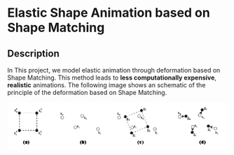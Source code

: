 # Elastic Shape Animation based on Shape Matching

## Description

In This project, we model elastic animation through deformation based on Shape Matching. This method leads to **less computationally expensive**, **realistic** animations.
The following image shows an schematic of the principle of the deformation based on Shape Matching.

![](goal.png)
